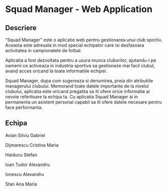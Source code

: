 # Squad Manager - Web Application


## Descriere

“Squad Manager” este o aplicatie web pentru gestionarea unui club sportiv. Aceasta este adresata in mod special echipelor care isi desfasoara activitatea in campionatele de fotbal.

Aplicatia a fost dezvoltata pentru a usura munca cluburilor, ajutandu-i pe oamenii ce activeaza in industria sportiva sa gestioneze mai facil clubul, avand acces oricand la toate informatiile echipei.

Squad Manager, dupa cum sugereaza si denumirea, preia din atributiile managerului clubului. Memorand toate datele importante de la nivelul clubului, aplicatia este oricand pregatita sa iti ofere orice informatie ai nevoie referitoare la echipa ta. Cu aplicatia Squad Manager ai in permanenta un asistent personal capabil sa iti ofere datele necesare pentru face performanta. 


## Echipa

Avian Silviu Gabriel

Dijmarescu Cristina Maria

Haiducu Stefan 

Ioan Tudor Alexandru 

Ionescu Alexandru 

Stan Ana Maria

